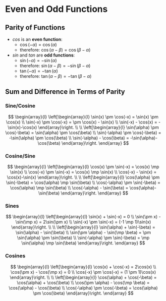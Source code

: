 # Even and Odd Functions

## Parity of Functions

 - $cos$ is an **even function**:
   - $\cos(-\alpha) = \cos(\alpha)$
   - therefore: $\cos(\alpha-\beta) = \cos(\beta-\alpha)$
- $sin$ and $tan$ are **odd functions**:
  - $\sin(-\alpha) = -\sin(\alpha)$
  - therefore: $\sin(\alpha-\beta) = -\sin(\beta-\alpha)$
  - $\tan(-\alpha) = -\tan(\alpha)$
  - therefore: $\tan(\alpha-\beta) = -\tan(\beta-\alpha)$

## Sum and Difference in Terms of Parity

### Sine/Cosine

$$
\begin{array}{l}
\left[\begin{array}{l}
\sin(x) \pm \cos(-x) = \sin(x) \pm \cos(x)
\\
\sin(-x) \pm \cos(-x) = \pm \cos(x) - \sin(x)
\\
\sin(-x) - \cos(x) = -\sin(x)-\cos(x)
\end{array}\right.
\\
\\
\left[\begin{array}{l}
\sin(\alpha) \pm \cos(-\beta) = \sin(\alpha) \pm \cos(\beta)
\\
\sin(-\alpha) \pm \cos(-\beta) = -\sin(\alpha) \pm \cos(\beta)
\\
\sin(-\alpha) - \cos(\beta) = -\sin(\alpha)-\cos(\beta)
\end{array}\right.
\end{array}
$$

### Cosine/Sine

$$
\begin{array}{l}
\left[\begin{array}{l}
\cos(x) \pm \sin(-x) = \cos(x) \mp \sin(x)
\\
\cos(-x) \pm \sin(-x) = \cos(x) \mp \sin(x)
\\
\cos(-x) - \sin(x) = \cos(x)-\sin(x)
\end{array}\right.
\\
\\
\left[\begin{array}{l}
\cos(\alpha) \pm \sin(-\beta) = \cos(\alpha) \mp \sin(\beta)
\\
\cos(-\alpha) \pm \sin(-\beta) = \cos(\alpha) \mp \sin(\beta)
\\
\cos(-\alpha) - \sin(\beta) = \cos(\alpha)-\sin(\beta)
\end{array}\right.
\end{array}
$$

### Sines

$$
\begin{array}{l}
\left[\begin{array}{l}
\sin(x) + \sin(-x) = 0
\\
\sin(\pm x) - \sin(\mp x) = 2\sin(\pm x)
\\
\sin(-x) \pm \sin(-x) = (-1 \mp 1)\sin(x)
\end{array}\right.
\\
\\
\left[\begin{array}{l}
\sin(\alpha) + \sin(-\beta) = \sin(\alpha) - \sin(\beta)
\\
\sin(\pm \alpha) - \sin(\mp \beta) = \pm \sin(\alpha) \pm \sin(\beta)
\\
\sin(-\alpha) \pm \sin(-\beta) = \mp \sin(\alpha) \mp \sin(\beta)
\end{array}\right.
\end{array}
$$

### Cosines

$$
\begin{array}{l}
\left[\begin{array}{l}
\cos(x) + \cos(-x) = 2\cos(x)
\\
\cos(\pm x) - \cos(\mp x) = 0
\\
\cos(-x) \pm \cos(-x) = (1 \pm 1)\cos(x)
\end{array}\right.
\\
\\
\left[\begin{array}{l}
\cos(\alpha) + \cos(-\beta) = \cos(\alpha) + \cos(\beta)
\\
\cos(\pm \alpha) - \cos(\mp \beta) = \cos(\alpha) - \cos(\beta)
\\
\cos(-\alpha) \pm \cos(-\beta) = \cos(\alpha) \pm \cos(\beta)
\end{array}\right.
\end{array}
$$
